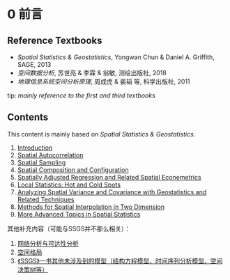 # 0 前言

## Reference Textbooks

+ *Spatial Statistics & Geostatistics*, Yongwan Chun & Daniel A. Griffith, SAGE, 2013
+ *空间数据分析*, 苏世亮 & 李霖 & 翁敏, 测绘出版社, 2018
+ *地理信息系统空间分析原理*, 周成虎 & 裴韬 等, 科学出版社, 2011

tip: *mainly reference to the first and third textbooks*

## Contents

This content is mainly based on *Spatial Statistics & Geostatistics*.

1. [Introduction](./01_Introduction.md)
2. [Spatial Autocorrelation](./02_SpatialAutocorrelation.md)
3. [Spatial Sampling](./03_SpatialSampling.md)
4. [Spatial Composition and Configuration](./04_SpatialComposition.md)
5. [Spatially Adjusted Regression and Related Spatial Econemetrics](./05_SpatiallyAdjustedRegression.md)
6. [Local Statistics: Hot and Cold Spots](./06_LocalStatistics.md)
7. [Analyzing Spatial Variance and Covariance with Geostatistics and Related Techniques](./07_Geostatistics.md)
8. [Methods for Spatial Interpolation in Two Dimension](./08_SpatialInterpolation.md)
9. [More Advanced Topics in Spatial Statistics](./09_MoreAdvancedTopics.md)

其他补充内容（可能与SSGS并不那么相关）：

1. [网络分析与可达性分析](./11_GraphAnalysis.md)
2. [空间格局](./12_SpatialPattern.md)
3. [《SSGS》一书其他未涉及到的模型（结构方程模型、时间序列分析模型、空间决策树等）](./13_Others.md)